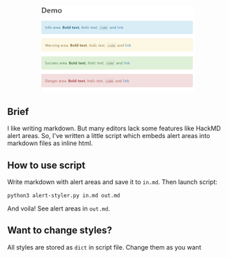 <p align="center">
  <img src="/demo.PNG" width="70%"/>
</p>

## Brief

I like writing markdown. But many editors lack some features like HackMD alert areas.
So, I've written a little script which embeds alert areas into markdown files as inline html.

## How to use script

Write markdown with alert areas and save it to `in.md`. Then launch script:
```
python3 alert-styler.py in.md out.md
```

And voila!
See alert areas in `out.md`.

## Want to change styles?

All styles are stored as `dict` in script file. Change them as you want

